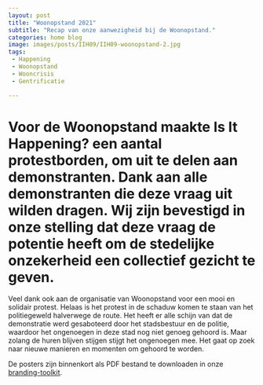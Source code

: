 ```yaml
---
layout: post
title: "Woonopstand 2021"
subtitle: "Recap van onze aanwezigheid bij de Woonopstand."
categories: home blog
image: images/posts/IIH09/IIH09-woonopstand-2.jpg
tags:
 - Happening
 - Woonopstand
 - Wooncrisis
 - Gentrificatie

---
```

# Voor de Woonopstand maakte **Is It Happening?** een aantal protestborden, om uit te delen aan demonstranten. Dank aan alle demonstranten die deze vraag uit wilden dragen. Wij zijn bevestigd in onze stelling dat deze vraag de potentie heeft om de stedelijke onzekerheid een collectief gezicht te geven.

Veel dank ook aan de organisatie van Woonopstand voor een mooi en solidair protest. Helaas is het protest in de schaduw komen te staan van het politiegeweld halverwege de route. Het heeft er alle schijn van dat de demonstratie werd gesaboteerd door het stadsbestuur en de politie, waardoor het ongenoegen in deze stad nog niet genoeg gehoord is. Maar zolang de huren blijven stijgen stijgt het ongenoegen mee. Het gaat op zoek naar nieuwe manieren en momenten om gehoord te worden.

De posters zijn binnenkort als PDF bestand te downloaden in onze [branding-toolkit](https://www.rotterdamisithappening.nl/branding-toolkit/).